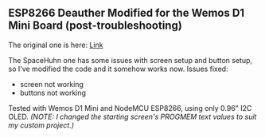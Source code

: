 ## ESP8266 Deauther Modified for the Wemos D1 Mini Board (post-troubleshooting)
The original one is here: [Link](https://github.com/SpacehuhnTech/esp8266_deauther)

The SpaceHuhn one has some issues with screen setup and button setup, so I've modified the code and it somehow works now.
Issues fixed:
- screen not working
- buttons not working

Tested with Wemos D1 Mini and NodeMCU ESP8266, using only 0.96" I2C OLED.
*(NOTE: I changed the starting screen's PROGMEM text values to suit my custom project.)*
